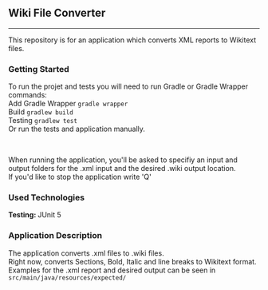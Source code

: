 ## Wiki File Converter
<hr>
<p>This repository is for an application which converts XML reports to Wikitext files. 
<br></p>

### Getting Started
<p>To run the projet and tests you will need to run Gradle or Gradle Wrapper commands:<br>
Add Gradle Wrapper <code>gradle wrapper</code><br>
  Build <code>gradlew build</code><br>
  Testing <code>gradlew test</code><br>
  Or run the tests and application manually.</p>
  <Br>
  <p>When running the application, you'll be asked to specifiy an input and output folders for the .xml input and the desired .wiki output location.<Br>
  If you'd like to stop the application write 'Q'</p>

### Used Technologies
<p><b>Testing: </b>JUnit 5</p>


### Application Description
<p>The application converts .xml files to .wiki files. <br>Right now, converts Sections, Bold, Italic and line breaks to Wikitext format.
<br>
Examples for the .xml report and desired output can be seen in <code>src/main/java/resources/expected/</code> </p>

